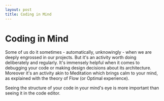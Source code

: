 ```yaml
---
layout: post
title: Coding in Mind
---
```


Coding in Mind
===

Some of us do it sometimes - automatically, unknowingly - when we are deeply engrossed in our projects. But it's an activity worth doing deliberately and regularly. It's immensely helpful when it comes to debugging your code or making design decisions about its architecture. Moreover it's an activity akin to Meditation which brings calm to your mind, as explained with the theory of Flow (or Optimal experience).

Seeing the structure of your code in your mind's eye is more important than seeing it in the code editor.
